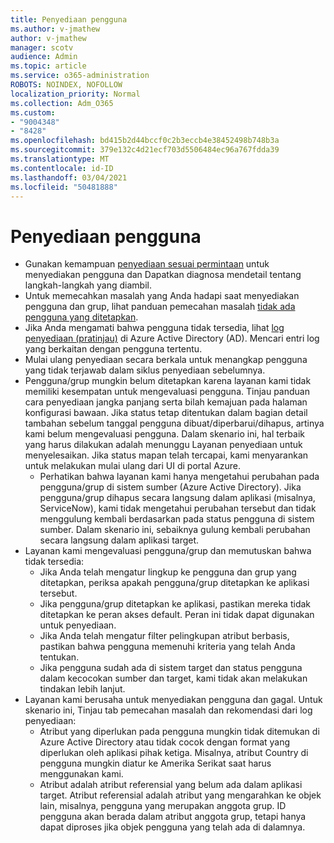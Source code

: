 ```yaml
---
title: Penyediaan pengguna
ms.author: v-jmathew
author: v-jmathew
manager: scotv
audience: Admin
ms.topic: article
ms.service: o365-administration
ROBOTS: NOINDEX, NOFOLLOW
localization_priority: Normal
ms.collection: Adm_O365
ms.custom:
- "9004348"
- "8428"
ms.openlocfilehash: bd415b2d44bccf0c2b3eccb4e38452498b748b3a
ms.sourcegitcommit: 379e132c4d21ecf703d5506484ec96a767fdda39
ms.translationtype: MT
ms.contentlocale: id-ID
ms.lasthandoff: 03/04/2021
ms.locfileid: "50481888"
---
```

# <a name="user-provisioning"></a>Penyediaan pengguna

- Gunakan kemampuan [penyediaan sesuai permintaan](https://docs.microsoft.com/azure/active-directory/app-provisioning/provision-on-demand) untuk menyediakan pengguna dan Dapatkan diagnosa mendetail tentang langkah-langkah yang diambil.
- Untuk memecahkan masalah yang Anda hadapi saat menyediakan pengguna dan grup, lihat panduan pemecahan masalah [tidak ada pengguna yang ditetapkan](https://docs.microsoft.com/azure/active-directory/app-provisioning/application-provisioning-config-problem-no-users-provisioned).
- Jika Anda mengamati bahwa pengguna tidak tersedia, lihat [log penyediaan (pratinjau)](https://docs.microsoft.com/azure/active-directory/reports-monitoring/concept-provisioning-logs) di Azure Active Directory (AD). Mencari entri log yang berkaitan dengan pengguna tertentu.
- Mulai ulang penyediaan secara berkala untuk menangkap pengguna yang tidak terjawab dalam siklus penyediaan sebelumnya.
- Pengguna/grup mungkin belum ditetapkan karena layanan kami tidak memiliki kesempatan untuk mengevaluasi pengguna. Tinjau panduan cara penyediaan jangka panjang serta bilah kemajuan pada halaman konfigurasi bawaan. Jika status tetap ditentukan dalam bagian detail tambahan sebelum tanggal pengguna dibuat/diperbarui/dihapus, artinya kami belum mengevaluasi pengguna. Dalam skenario ini, hal terbaik yang harus dilakukan adalah menunggu Layanan penyediaan untuk menyelesaikan. Jika status mapan telah tercapai, kami menyarankan untuk melakukan mulai ulang dari UI di portal Azure.
  - Perhatikan bahwa layanan kami hanya mengetahui perubahan pada pengguna/grup di sistem sumber (Azure Active Directory). Jika pengguna/grup dihapus secara langsung dalam aplikasi (misalnya, ServiceNow), kami tidak mengetahui perubahan tersebut dan tidak menggulung kembali berdasarkan pada status pengguna di sistem sumber. Dalam skenario ini, sebaiknya gulung kembali perubahan secara langsung dalam aplikasi target.
- Layanan kami mengevaluasi pengguna/grup dan memutuskan bahwa tidak tersedia:
  - Jika Anda telah mengatur lingkup ke pengguna dan grup yang ditetapkan, periksa apakah pengguna/grup ditetapkan ke aplikasi tersebut.
  - Jika pengguna/grup ditetapkan ke aplikasi, pastikan mereka tidak ditetapkan ke peran akses default. Peran ini tidak dapat digunakan untuk penyediaan.
  - Jika Anda telah mengatur filter pelingkupan atribut berbasis, pastikan bahwa pengguna memenuhi kriteria yang telah Anda tentukan.
  - Jika pengguna sudah ada di sistem target dan status pengguna dalam kecocokan sumber dan target, kami tidak akan melakukan tindakan lebih lanjut.
- Layanan kami berusaha untuk menyediakan pengguna dan gagal. Untuk skenario ini, Tinjau tab pemecahan masalah dan rekomendasi dari log penyediaan:
  - Atribut yang diperlukan pada pengguna mungkin tidak ditemukan di Azure Active Directory atau tidak cocok dengan format yang diperlukan oleh aplikasi pihak ketiga. Misalnya, atribut Country di pengguna mungkin diatur ke Amerika Serikat saat harus menggunakan kami.
  - Atribut adalah atribut referensial yang belum ada dalam aplikasi target. Atribut referensial adalah atribut yang mengarahkan ke objek lain, misalnya, pengguna yang merupakan anggota grup. ID pengguna akan berada dalam atribut anggota grup, tetapi hanya dapat diproses jika objek pengguna yang telah ada di dalamnya.
